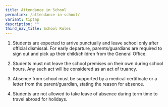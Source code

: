 ```yaml
---
title: Attendance in School
permalink: /attendance-in-school/
variant: tiptap
description: ""
third_nav_title: School Rules
---
```

<ol data-tight="true" class="tight">
<li>
<p>Students are expected to arrive punctually and leave school only after
official dismissal. For early departure, parents/guardians are required
to sign out and pick up their child/children from the General Office.</p>
</li>
<li>
<p>Students must not leave the school premises on their own during school
hours. Any such act will be considered as an act of truancy.</p>
</li>
<li>
<p>Absence from school must be supported by a medical certificate or a letter
from the parent/guardian, stating the reason for absence.</p>
</li>
<li>
<p>Students are not allowed to take leave of absence during term time to
travel abroad for holidays.</p>
</li>
</ol>
<p></p>